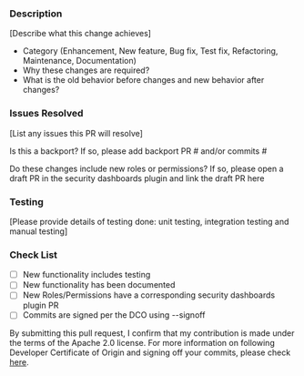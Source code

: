 ### Description
[Describe what this change achieves]
* Category (Enhancement, New feature, Bug fix, Test fix, Refactoring, Maintenance, Documentation)
* Why these changes are required?
* What is the old behavior before changes and new behavior after changes?

### Issues Resolved
[List any issues this PR will resolve]

Is this a backport? If so, please add backport PR # and/or commits #

Do these changes include new roles or permissions? If so, please open a draft PR in the security dashboards plugin and link the draft PR here

### Testing
[Please provide details of testing done: unit testing, integration testing and manual testing]

### Check List
- [ ] New functionality includes testing
- [ ] New functionality has been documented
- [ ] New Roles/Permissions have a corresponding security dashboards plugin PR
- [ ] Commits are signed per the DCO using --signoff

By submitting this pull request, I confirm that my contribution is made under the terms of the Apache 2.0 license.
For more information on following Developer Certificate of Origin and signing off your commits, please check [here](https://github.com/opensearch-project/OpenSearch/blob/main/CONTRIBUTING.md#developer-certificate-of-origin).
